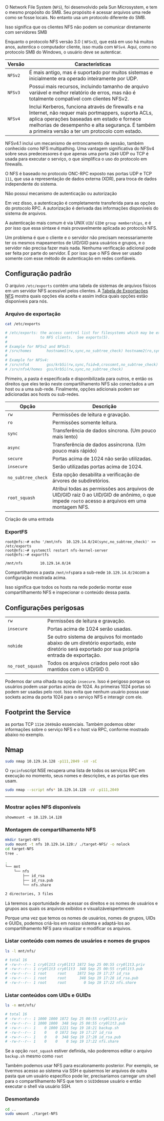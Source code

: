 O Network File System (``NFS``), foi desenvolvido pela Sun Microsystem, e tem o mesmo propósito do SMB. Seu propósito é acessar arquivos uma rede como se fosse locais. No entanto usa um protocolo diferente do SMB. 

Isso significa que os clientes NFS não podem se comunicar diretamente com servidores SMB

Enquanto o protocolo NFS versão 3.0 ( `NFSv3`), que está em uso há muitos anos, autentica o computador cliente, isso muda com `NFSv4`. Aqui, como no protocolo SMB do Windows, o usuário deve se autenticar.

| **Versão** | **Características**                                                                                                                                                                                                                                        |
| ---------- | ---------------------------------------------------------------------------------------------------------------------------------------------------------------------------------------------------------------------------------------------------------- |
| `NFSv2`    | É mais antigo, mas é suportado por muitos sistemas e inicialmente era operado inteiramente por UDP.                                                                                                                                                        |
| `NFSv3`    | Possui mais recursos, incluindo tamanho de arquivo variável e melhor relatório de erros, mas não é totalmente compatível com clientes NFSv2.                                                                                                               |
| `NFSv4`    | Inclui Kerberos, funciona através de firewalls e na Internet, não requer mais portmappers, suporta ACLs, aplica operações baseadas em estado e fornece melhorias de desempenho e alta segurança. É também a primeira versão a ter um protocolo com estado. |

NFSv4.1 inclui um mecanismo de entroncamento de sessão, também conhecido como NFS multipathing. Uma vantagem significativa do NFSv4 sobre seus predecessores é que apenas uma porta `2049` UDP ou TCP é usada para executar o serviço, o que simplifica o uso do protocolo em firewalls.

O NFS é baseado no protocolo ONC-RPC exposto nas portas UDP e TCP ``111``, que usa a representação de dados externa (XDR), para troca de dados independente do sistema.

Não possui mecanismo de autenticação ou autorização

Em vez disso, a autenticação é completamente transferida para as opções do protocolo RPC. A autorização é derivada das informações disponíveis do sistema de arquivos.

A autenticação mais comum é via UNIX `UID`/ `GID`e `group memberships`, e é por isso que essa sintaxe é mais provavelmente aplicada ao protocolo NFS.

Um problema é que o cliente e o servidor não precisam necessariamente ter os mesmos mapeamentos de UID/GID para usuários e grupos, e o servidor não precisa fazer mais nada. Nenhuma verificação adicional pode ser feita por parte do servidor. É por isso que o NFS deve ser usado somente com esse método de autenticação em redes confiáveis.

## Configuração padrão

O arquivo `/etc/exports` contém uma tabela de sistemas de arquivos físicos em um servidor NFS acessível pelos clientes. A [Tabela de Exportações NFS](http://manpages.ubuntu.com/manpages/trusty/man5/exports.5.html) mostra quais opções ela aceita e assim indica quais opções estão disponíveis para nós.

### Arquivo de exportação

```sh
cat /etc/exports 

# /etc/exports: the access control list for filesystems which may be exported
#               to NFS clients.  See exports(5).
#
# Example for NFSv2 and NFSv3:
# /srv/homes       hostname1(rw,sync,no_subtree_check) hostname2(ro,sync,no_subtree_check)
#
# Example for NFSv4:
# /srv/nfs4        gss/krb5i(rw,sync,fsid=0,crossmnt,no_subtree_check)
# /srv/nfs4/homes  gss/krb5i(rw,sync,no_subtree_check)
```


Primeiro, a pasta é especificada e disponibilizada para outros, e então os direitos que eles terão neste compartilhamento NFS são conectados a um host ou a uma sub-rede. Finalmente, opções adicionais podem ser adicionadas aos hosts ou sub-redes.

| **Opção**          | **Descrição**                                                                                                                                 |
| ------------------ | --------------------------------------------------------------------------------------------------------------------------------------------- |
| `rw`               | Permissões de leitura e gravação.                                                                                                             |
| `ro`               | Permissões somente leitura.                                                                                                                   |
| `sync`             | Transferência de dados síncrona. (Um pouco mais lento)                                                                                        |
| `async`            | Transferência de dados assíncrona. (Um pouco mais rápido)                                                                                     |
| `secure`           | Portas acima de 1024 não serão utilizadas.                                                                                                    |
| `insecure`         | Serão utilizadas portas acima de 1024.                                                                                                        |
| `no_subtree_check` | Esta opção desabilita a verificação de árvores de subdiretórios.                                                                              |
| `root_squash`      | Atribui todas as permissões aos arquivos de UID/GID raiz 0 ao UID/GID de anônimo, o que impede `root`o acesso a arquivos em uma montagem NFS. |

Criação de uma entrada

### ExportFS

```shell-session
root@nfs:~# echo '/mnt/nfs  10.129.14.0/24(sync,no_subtree_check)' >> /etc/exports
root@nfs:~# systemctl restart nfs-kernel-server 
root@nfs:~# exportfs

/mnt/nfs      	10.129.14.0/24
```

Compartilhamos a pasta `/mnt/nfs`para a sub-rede `10.129.14.0/24`com a configuração mostrada acima.

Isso significa que todos os hosts na rede poderão montar esse compartilhamento NFS e inspecionar o conteúdo dessa pasta.

## Configurações perigosas

|                  |                                                                                                                                                 |
| ---------------- | ----------------------------------------------------------------------------------------------------------------------------------------------- |
| `rw`             | Permissões de leitura e gravação.                                                                                                               |
| `insecure`       | Portas acima de 1024 serão usadas.                                                                                                              |
| `nohide`         | Se outro sistema de arquivos foi montado abaixo de um diretório exportado, este diretório será exportado por sua própria entrada de exportação. |
| `no_root_squash` | Todos os arquivos criados pelo root são mantidos com o UID/GID 0.                                                                               |
Podemos dar uma olhada na opção `insecure`. Isso é perigoso porque os usuários podem usar portas acima de 1024. As primeiras 1024 portas só podem ser usadas pelo root. Isso evita que nenhum usuário possa usar sockets acima da porta 1024 para o serviço NFS e interagir com ele.

## Footprint the Service

as portas TCP `111`e `2049`são essenciais. Também podemos obter informações sobre o serviço NFS e o host via RPC, conforme mostrado abaixo no exemplo.

## Nmap

```sh
sudo nmap 10.129.14.128 -p111,2049 -sV -sC
```

O `rpcinfo`script NSE recupera uma lista de todos os serviços RPC em execução no momento, seus nomes e descrições, e as portas que eles usam.

```sh
sudo nmap --script nfs* 10.129.14.128 -sV -p111,2049
```

---
### Mostrar ações NFS disponíveis

```shell-session
showmount -e 10.129.14.128
```


### Montagem de compartilhamento NFS

```sh
mkdir target-NFS
sudo mount -t nfs 10.129.14.128:/ ./target-NFS/ -o nolock
cd target-NFS
tree .

.
└── mnt
    └── nfs
        ├── id_rsa
        ├── id_rsa.pub
        └── nfs.share

2 directories, 3 files
```

Lá teremos a oportunidade de acessar os direitos e os nomes de usuários e grupos aos quais os arquivos exibidos e visualizáveis ​​pertencem

Porque uma vez que temos os nomes de usuários, nomes de grupos, UIDs e GUIDs, podemos criá-los em nosso sistema e adaptá-los ao compartilhamento NFS para visualizar e modificar os arquivos.

### Listar conteúdo com nomes de usuários e nomes de grupos

```sh
ls -l mnt/nfs/

# total 16
# -rw-r--r-- 1 cry0l1t3 cry0l1t3 1872 Sep 25 00:55 cry0l1t3.priv
# -rw-r--r-- 1 cry0l1t3 cry0l1t3  348 Sep 25 00:55 cry0l1t3.pub
# -rw-r--r-- 1 root     root     1872 Sep 19 17:27 id_rsa
# -rw-r--r-- 1 root     root      348 Sep 19 17:28 id_rsa.pub
# -rw-r--r-- 1 root     root        0 Sep 19 17:22 nfs.share
```

### Listar conteúdos com UIDs e GUIDs

```sh
ls -n mnt/nfs/

# total 16
# -rw-r--r-- 1 1000 1000 1872 Sep 25 00:55 cry0l1t3.priv
# -rw-r--r-- 1 1000 1000  348 Sep 25 00:55 cry0l1t3.pub
# -rw-r--r-- 1    0 1000 1221 Sep 19 18:21 backup.sh
# -rw-r--r-- 1    0    0 1872 Sep 19 17:27 id_rsa
# -rw-r--r-- 1    0    0  348 Sep 19 17:28 id_rsa.pub
# -rw-r--r-- 1    0    0    0 Sep 19 17:22 nfs.share
```

Se a opção `root_squash` estiver definida, não poderemos editar o arquivo `backup.sh` mesmo como ``root``

Também podemos usar NFS para escalonamento posterior. Por exemplo, se tivermos acesso ao sistema via SSH e quisermos ler arquivos de outra pasta que um usuário específico pode ler, precisaríamos carregar um shell para o compartilhamento NFS que tem o `SUID`desse usuário e então executar o shell via usuário SSH.

### Desmontando

```sh
cd ..
sudo umount ./target-NFS
```














































































































